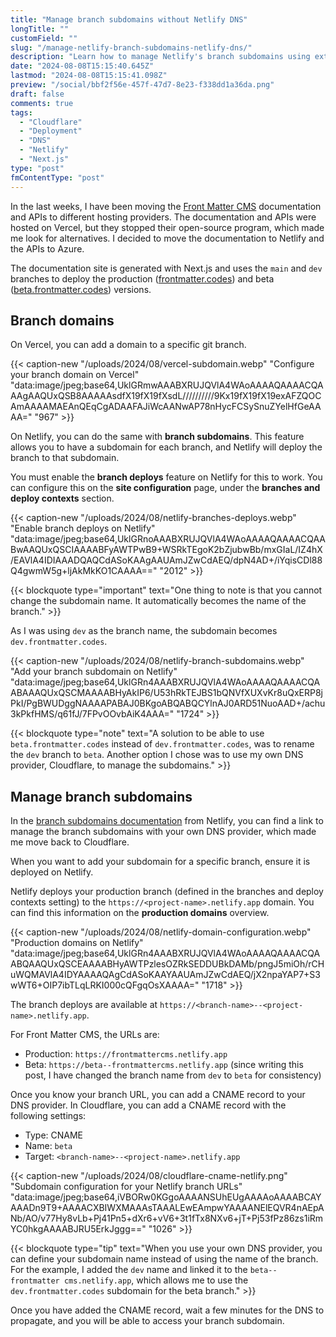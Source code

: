 ```yaml
---
title: "Manage branch subdomains without Netlify DNS"
longTitle: ""
customField: ""
slug: "/manage-netlify-branch-subdomains-netlify-dns/"
description: "Learn how to manage Netlify's branch subdomains using external DNS like Cloudflare, bypassing the need for Netlify DNS, for seamless deployment."
date: "2024-08-08T15:15:40.645Z"
lastmod: "2024-08-08T15:15:41.098Z"
preview: "/social/bbf2f56e-457f-47d7-8e23-f338dd1a36da.png"
draft: false
comments: true
tags:
  - "Cloudflare"
  - "Deployment"
  - "DNS"
  - "Netlify"
  - "Next.js"
type: "post"
fmContentType: "post"
---
```


In the last weeks, I have been moving the [Front Matter CMS](https://frontmatter.codes) documentation and APIs to different hosting providers. The documentation and APIs were hosted on Vercel, but they stopped their open-source program, which made me look for alternatives. I decided to move the documentation to Netlify and the APIs to Azure.

The documentation site is generated with Next.js and uses the `main` and `dev` branches to deploy the production ([frontmatter.codes](https://frontmatter.codes)) and beta ([beta.frontmatter.codes](https://beta.frontmatter.codes)) versions.

## Branch domains

On Vercel, you can add a domain to a specific git branch.

{{< caption-new "/uploads/2024/08/vercel-subdomain.webp" "Configure your branch domain on Vercel"  "data:image/jpeg;base64,UklGRmwAAABXRUJQVlA4WAoAAAAQAAAACQAAAgAAQUxQSB8AAAAAsdfX19fX19fXsdL//////////9Kx19fX19fX19exAFZQOCAmAAAAMAEAnQEqCgADAAFAJiWcAANwAP78nHycFCSySnuZYelHfGeAAAA=" "967" >}}

On Netlify, you can do the same with **branch subdomains**. This feature allows you to have a subdomain for each branch, and Netlify will deploy the branch to that subdomain.

You must enable the **branch deploys** feature on Netlify for this to work. You can configure this on the **site configuration** page, under the **branches and deploy contexts** section.

{{< caption-new "/uploads/2024/08/netlify-branches-deploys.webp" "Enable branch deploys on Netlify"  "data:image/jpeg;base64,UklGRnoAAABXRUJQVlA4WAoAAAAQAAAACQAABwAAQUxQSCIAAAABFyAWTPwB9+WSRkTEgoK2bZjubwBb/mxGIaL/IZ4hX/EAVlA4IDIAAADQAQCdASoKAAgAAUAmJZwCdAEQ/dpN4AD+/iYqisCDl88Q4gwmW5g+ljAkMkKO1CAAAA==" "2012" >}}

{{< blockquote type="important" text="One thing to note is that you cannot change the subdomain name. It automatically becomes the name of the branch." >}}

As I was using `dev` as the branch name, the subdomain becomes `dev.frontmatter.codes`.

{{< caption-new "/uploads/2024/08/netlify-branch-subdomains.webp" "Add your branch subdomain on Netlify"  "data:image/jpeg;base64,UklGRn4AAABXRUJQVlA4WAoAAAAQAAAACQAABAAAQUxQSCMAAAABHyAkIP6/U53hRkTEJBS1bQNVfXUXvKr8uQxERP8jPkI/PgBWUDggNAAAAPABAJ0BKgoABQABQCYlnAJ0ARD51NuoAAD+/achu3kPkfHMS/q61fJ/7FPvOOvbAiK4AAA=" "1724" >}}

{{< blockquote type="note" text="A solution to be able to use `beta.frontmatter.codes` instead of `dev.frontmatter.codes`, was to rename the `dev` branch to `beta`. Another option I chose was to use my own DNS provider, Cloudflare, to manage the subdomains." >}}

## Manage branch subdomains

In the [branch subdomains documentation](https://docs.netlify.com/domains-https/custom-domains/multiple-domains/?_gl=1%2a1udjxfk%2a_gcl_au%2aNjkwOTcxNTQxLjE3MTkzOTQ4MzM.#branch-subdomains) from Netlify, you can find a link to manage the branch subdomains with your own DNS provider, which made me move back to Cloudflare.

When you want to add your subdomain for a specific branch, ensure it is deployed on Netlify.

Netlify deploys your production branch (defined in the branches and deploy contexts setting) to the `https://<project-name>.netlify.app` domain. You can find this information on the **production domains** overview.

{{< caption-new "/uploads/2024/08/netlify-domain-configuration.webp" "Production domains on Netlify"  "data:image/jpeg;base64,UklGRn4AAABXRUJQVlA4WAoAAAAQAAAACQAABQAAQUxQSCEAAAABHyAWTPzlesOZRkSEDDUBkDAMb/pngJ5miOh/rCHuWQMAVlA4IDYAAAAQAgCdASoKAAYAAUAmJZwCdAEQ/jX2npaYAP7+S3wWT6+OIP7ibTLqLRKI000cQFgqOsXAAAA=" "1718" >}}

The branch deploys are available at `https://<branch-name>--<project-name>.netlify.app`.

For Front Matter CMS, the URLs are:

- Production: `https://frontmattercms.netlify.app`
- Beta: `https://beta--frontmattercms.netlify.app` (since writing this post, I have changed the branch name from `dev` to `beta` for consistency)

Once you know your branch URL, you can add a CNAME record to your DNS provider. In Cloudflare, you can add a CNAME record with the following settings:

- Type: CNAME
- Name: `beta`
- Target: `<branch-name>--<project-name>.netlify.app`

{{< caption-new "/uploads/2024/08/cloudflare-cname-netlify.png" "Subdomain configuration for your Netlify branch URLs"  "data:image/jpeg;base64,iVBORw0KGgoAAAANSUhEUgAAAAoAAAABCAYAAADn9T9+AAAACXBIWXMAAAsTAAALEwEAmpwYAAAANElEQVR4nAEpANb/AO/v77Hy8vLb+Pj41Pn5+dXr6+vV6+3t1fTx8NXv6+jT+Pj53fPz86zs1iRmYC0hkgAAAABJRU5ErkJggg==" "1026" >}}

{{< blockquote type="tip" text="When you use your own DNS provider, you can define your subdomain name instead of using the name of the branch. For the example, I added the `dev` name and linked it to the `beta--frontmatter cms.netlify.app`, which allows me to use the `dev.frontmatter.codes` subdomain for the beta branch." >}}

Once you have added the CNAME record, wait a few minutes for the DNS to propagate, and you will be able to access your branch subdomain.
